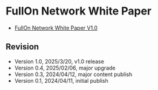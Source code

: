 # FullOn Network White Paper

* [FullOn Network White Paper V1.0](https://docs.google.com/document/d/1afWJax2-A7xc3eDrv0ZVCyt6x-sPyTFA6N3xwXaBCXc/?usp=sharing)

## Revision

* Version 1.0, 2025/3/20, v1.0 release
* Version 0.4, 2025/02/06, major upgrade
* Version 0.3, 2024/04/12, major content publish
* Version 0.1, 2024/04/11, initial publish

